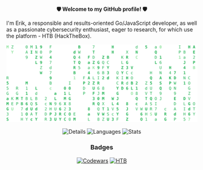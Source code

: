 **<p align=center> 🛡️ Welcome to my GitHub profile! 🛡️ </p>**

I'm Erik, a responsible and results-oriented Go/JavaScript developer, as well as a passionate cybersecurity enthusiast, eager to research, for which use the platform - HTB (HackTheBox).

<div align="center">

  ![Matrix](matrix.svg)
</div>

<div align="center">

  ![Details](http://github-profile-summary-cards.vercel.app/api/cards/profile-details?username=fr13n8&theme=github_dark)
  ![Languages](http://github-profile-summary-cards.vercel.app/api/cards/repos-per-language?username=fr13n8&theme=github_dark)
  ![Stats](http://github-profile-summary-cards.vercel.app/api/cards/stats?username=fr13n8&theme=github_dark)
</div align="center">

<div align="center">
  <h3>Badges</h3>
  
  [![Codewars](https://www.codewars.com/users/fr13n8/badges/large)](https://www.codewars.com/users/fr13n8)
  [![HTB](https://www.hackthebox.com/badge/image/282711)](https://app.hackthebox.com/profile/282711)
</div align="center">
